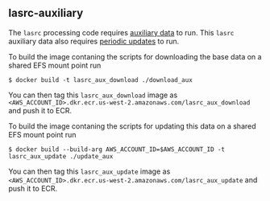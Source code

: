 ## lasrc-auxiliary
The `lasrc` processing code requires [auxiliary data](https://github.com/developmentseed/espa-surface-reflectance/tree/master/lasrc#downloads) to run.
This `lasrc` auxiliary data also requires [periodic updates](https://github.com/developmentseed/espa-surface-reflectance/tree/master/lasrc#auxiliary-data-updates) to run.

To build the image contaning the scripts for downloading the base data on a shared EFS mount point run
```shell
$ docker build -t lasrc_aux_download ./download_aux
```
You can then tag this `lasrc_aux_download` image as `<AWS_ACCOUNT_ID>.dkr.ecr.us-west-2.amazonaws.com/lasrc_aux_download` and push it to ECR.

To build the image contaning the scripts for updating this data on a shared EFS mount point run

```shell
$ docker build --build-arg AWS_ACCOUNT_ID=$AWS_ACCOUNT_ID -t lasrc_aux_update ./update_aux
```
You can then tag this `lasrc_aux_update` image as `<AWS_ACCOUNT_ID>.dkr.ecr.us-west-2.amazonaws.com/lasrc_aux_update` and push it to ECR.


